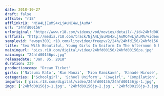 ```yaml
---
date: 2018-10-27
draft: false
affsite: "r18"
afflinkr18: "NjA4LjEuMS4xLjAuMC4wLjAuMA"
url: "24hfd00156"
urloriginal: "http://www.r18.com/videos/vod/movies/detail/-/id=24hfd00156"
urlfinal: "http://media.r18.com/track/NjA4LjEuMS4xLjAuMC4wLjAuMA/videos/vod/movies/detail/-/id=24hfd00156"
samplevid: "awspv3001.r18.com/litevideo/freepv/2/24h/24hfd156/24hfd156_dmb_w.mp4"
title: "Sex With Beautiful, Young Girls In Uniform In The Afternoon 6 Fully Clothed Sex 4 Hours"
mainimgurl: "pics.r18.com/digital/video/24hfd00156/24hfd00156ps.jpg"
mainimgs: "24hfd00156ps.jpg"
releasedate: "Jan. 05, 2018"
duration: 239
productioncomp: "Dream Ticket"
girls: ['Natsumi Kato', 'Rin Hanai', 'Mion Kamikawa', 'Kanade Hirose', 'Yu Shinoda']
categories: ['Schoolgirl', 'School Uniform', 'Cowgirl', 'Compilation', 'Over 4 Hours', 'Hi-Def']
imgurls: ['pics.r18.com/digital/video/24hfd00156/24hfd00156jp-1.jpg', 'pics.r18.com/digital/video/24hfd00156/24hfd00156jp-2.jpg', 'pics.r18.com/digital/video/24hfd00156/24hfd00156jp-3.jpg', 'pics.r18.com/digital/video/24hfd00156/24hfd00156jp-4.jpg', 'pics.r18.com/digital/video/24hfd00156/24hfd00156jp-5.jpg', 'pics.r18.com/digital/video/24hfd00156/24hfd00156jp-6.jpg', 'pics.r18.com/digital/video/24hfd00156/24hfd00156jp-7.jpg', 'pics.r18.com/digital/video/24hfd00156/24hfd00156jp-8.jpg', 'pics.r18.com/digital/video/24hfd00156/24hfd00156jp-9.jpg', 'pics.r18.com/digital/video/24hfd00156/24hfd00156jp-10.jpg', 'pics.r18.com/digital/video/24hfd00156/24hfd00156jp-11.jpg', 'pics.r18.com/digital/video/24hfd00156/24hfd00156jp-12.jpg', 'pics.r18.com/digital/video/24hfd00156/24hfd00156jp-13.jpg', 'pics.r18.com/digital/video/24hfd00156/24hfd00156jp-14.jpg', 'pics.r18.com/digital/video/24hfd00156/24hfd00156jp-15.jpg', 'pics.r18.com/digital/video/24hfd00156/24hfd00156jp-16.jpg', 'pics.r18.com/digital/video/24hfd00156/24hfd00156jp-17.jpg', 'pics.r18.com/digital/video/24hfd00156/24hfd00156jp-18.jpg', 'pics.r18.com/digital/video/24hfd00156/24hfd00156jp-19.jpg', 'pics.r18.com/digital/video/24hfd00156/24hfd00156jp-20.jpg']
imgs: ['24hfd00156jp-1.jpg', '24hfd00156jp-2.jpg', '24hfd00156jp-3.jpg', '24hfd00156jp-4.jpg', '24hfd00156jp-5.jpg', '24hfd00156jp-6.jpg', '24hfd00156jp-7.jpg', '24hfd00156jp-8.jpg', '24hfd00156jp-9.jpg', '24hfd00156jp-10.jpg', '24hfd00156jp-11.jpg', '24hfd00156jp-12.jpg', '24hfd00156jp-13.jpg', '24hfd00156jp-14.jpg', '24hfd00156jp-15.jpg', '24hfd00156jp-16.jpg', '24hfd00156jp-17.jpg', '24hfd00156jp-18.jpg', '24hfd00156jp-19.jpg', '24hfd00156jp-20.jpg']
---
```

